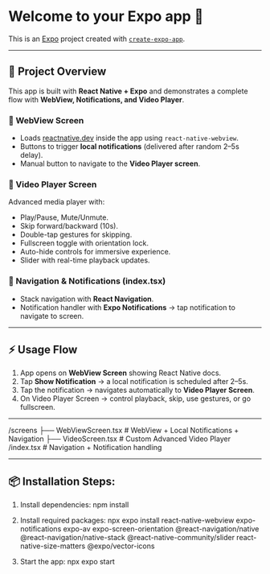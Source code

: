 # Welcome to your Expo app 👋

This is an [Expo](https://expo.dev) project created with [`create-expo-app`](https://www.npmjs.com/package/create-expo-app).

---

## 📱 Project Overview

This app is built with **React Native + Expo** and demonstrates a complete flow with **WebView, Notifications, and Video Player**.

### 🔹 WebView Screen
- Loads [reactnative.dev](https://reactnative.dev/) inside the app using `react-native-webview`.
- Buttons to trigger **local notifications** (delivered after random 2–5s delay).
- Manual button to navigate to the **Video Player screen**.

### 🔹 Video Player Screen
Advanced media player with:
- Play/Pause, Mute/Unmute.  
- Skip forward/backward (10s).  
- Double-tap gestures for skipping.  
- Fullscreen toggle with orientation lock.  
- Auto-hide controls for immersive experience.  
- Slider with real-time playback updates.  

### 🔹 Navigation & Notifications (index.tsx)
- Stack navigation with **React Navigation**.  
- Notification handler with **Expo Notifications** → tap notification to navigate to screen.  

---

## ⚡ Usage Flow

1. App opens on **WebView Screen** showing React Native docs.  
2. Tap **Show Notification** → a local notification is scheduled after 2–5s.  
3. Tap the notification → navigates automatically to **Video Player Screen**.  
4. On Video Player Screen → control playback, skip, use gestures, or go fullscreen.  

---
/screens
├── WebViewScreen.tsx # WebView + Local Notifications + Navigation
├── VideoScreen.tsx # Custom Advanced Video Player
/index.tsx # Navigation + Notification handling


---

## 📦 Installation Steps:

1. Install dependencies:
   npm install
   
3. Install required packages:
   npx expo install react-native-webview expo-notifications expo-av expo-screen-orientation @react-navigation/native @react-navigation/native-stack @react-native-community/slider react-native-size-matters @expo/vector-icons

4. Start the app:
   npx expo start







